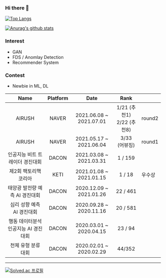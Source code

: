 ### Hi there 👋

[![Top Langs](https://github-readme-stats.vercel.app/api/top-langs/?username=young31&layout=compact)](https://github.com/anuraghazra/github-readme-stats)

[![Anurag's github stats](https://github-readme-stats.vercel.app/api?username=young31)](https://github.com/anuraghazra/github-readme-stats&theme=radical&show_icons=true&count_private=true)

### Interest
- GAN
- FDS / Anomlay Detection
- Recommender System

### Contest

-   Newbie in ML, DL

|                 Name                 | Platform |          Date           |        Rank        |        |
| :----------------------------------: | :------: | :---------------------: | :----------------: | ------ |
|                AIRUSH                |  NAVER   | 2021.06.08 ~ 2021.07.01 | 1/21 (추천1)<br/> 2/22 (추천8)           | round2 |
|                AIRUSH                |  NAVER   | 2021.05.17 ~ 2021.06.04 | 3/33 <br/>(어뷰징) | round1 |
|   인공지능 비트 트레이더 경진대회    |  DACON   | 2021.03.08 ~ 2021.03.31 |      1 / 159       |        |
|        제2회 팩토리핵 코리아         |   KETI   | 2021.01.08 ~ 2021.01.15 |       1 / 18       | 우수상 |
|    태양광 발전량 예측 AI 경진대회    |  DACON   | 2020.12.09 ~ 2021.01.26 |      22 / 461      |        |
|      심리 성향 예측 AI 경진대회      |  DACON   | 2020.09.28 ~ 2020.11.16 |      20 / 581      |        |
| 행동 데이터분석 인공지능 AI 경진대회 |  DACON   | 2020.03.01 ~ 2020.04.15 |      23 / 94       |        |
|         천체 유형 분류 대회          |  DACON   | 2020.02.01 ~ 2020.02.29 |       44/352       |        |

---

[![Solved.ac
프로필](http://mazassumnida.wtf/api/v2/generate_badge?boj=dudgus7732)](https://solved.ac/dudgus7732)

<!--
**young31/young31** is a ✨ _special_ ✨ repository because its `README.md` (this file) appears on your GitHub profile.

Here are some ideas to get you started:

- 🔭 I’m currently working on ...
- 🌱 I’m currently learning ...
- 👯 I’m looking to collaborate on ...
- 🤔 I’m looking for help with ...
- 💬 Ask me about ...
- 📫 How to reach me: ...
- 😄 Pronouns: ...
- ⚡ Fun fact: ...
-->
